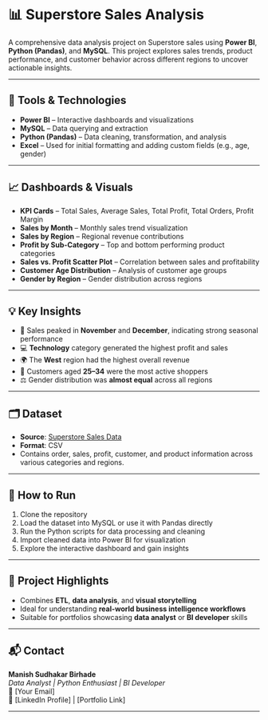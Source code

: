 # 📊 Superstore Sales Analysis

A comprehensive data analysis project on Superstore sales using **Power BI**, **Python (Pandas)**, and **MySQL**. This project explores sales trends, product performance, and customer behavior across different regions to uncover actionable insights.

---

## 🔧 Tools & Technologies

- **Power BI** – Interactive dashboards and visualizations  
- **MySQL** – Data querying and extraction  
- **Python (Pandas)** – Data cleaning, transformation, and analysis  
- **Excel** – Used for initial formatting and adding custom fields (e.g., age, gender)  

---

## 📈 Dashboards & Visuals

- **KPI Cards** – Total Sales, Average Sales, Total Profit, Total Orders, Profit Margin  
- **Sales by Month** – Monthly sales trend visualization  
- **Sales by Region** – Regional revenue contributions  
- **Profit by Sub-Category** – Top and bottom performing product categories  
- **Sales vs. Profit Scatter Plot** – Correlation between sales and profitability  
- **Customer Age Distribution** – Analysis of customer age groups  
- **Gender by Region** – Gender distribution across regions  

---

## 💡 Key Insights

- 📅 Sales peaked in **November** and **December**, indicating strong seasonal performance  
- 💻 **Technology** category generated the highest profit and sales  
- 🌍 The **West** region had the highest overall revenue  
- 👥 Customers aged **25–34** were the most active shoppers  
- ⚖️ Gender distribution was **almost equal** across all regions  

---

## 🗂️ Dataset

- **Source**: [Superstore Sales Data](https://www.kaggle.com/)  
- **Format**: CSV  
- Contains order, sales, profit, customer, and product information across various categories and regions.

---

## 🚀 How to Run

1. Clone the repository  
2. Load the dataset into MySQL or use it with Pandas directly  
3. Run the Python scripts for data processing and cleaning  
4. Import cleaned data into Power BI for visualization  
5. Explore the interactive dashboard and gain insights

---

## 📌 Project Highlights

- Combines **ETL**, **data analysis**, and **visual storytelling**  
- Ideal for understanding **real-world business intelligence workflows**  
- Suitable for portfolios showcasing **data analyst** or **BI developer** skills

---

## 📬 Contact

**Manish Sudhakar Birhade**  
_Data Analyst | Python Enthusiast | BI Developer_  
📧 [Your Email]  
🔗 [LinkedIn Profile] | [Portfolio Link]

---

